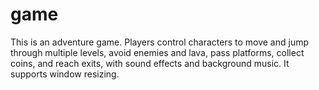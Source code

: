 # game
This is an adventure game. Players control characters to move and jump through multiple levels, avoid enemies and lava, pass platforms, collect coins, and reach exits, with sound effects and background music. It supports window resizing.
